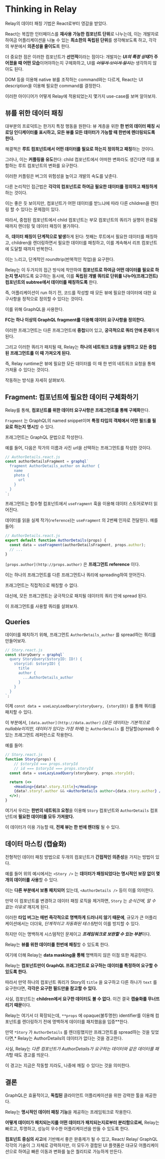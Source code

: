 # Thinking in Relay

Relay의 데이터 패칭 기법은 React로부터 영감을 받았다.

React는 복잡한 인터페이스를 **재사용 가능한 컴포넌트 단위**로 나누는데, 이는 개발자로 하여금 어플리케이션을 나눌 수 있는 **최소한의 독립된 단위**를 생각해보도록 하고, 각각의 부분에서 **의존성을 줄이도**록 한다.

더 중요한 점은 이러한 컴포넌트가 **선언적**이라는 점이다: 개발자는 ***UI의 특정 상태*가 주어졌을 때 어떤 모습**이어야하는지 구체화하고, UI를 ~~*어떻게 보이게 할지는*~~ 생각하지 않아도 된다.

DOM 등을 이용해 native 뷰를 조작하는 command와는 다르게, React는 UI description을 이용해 필요한 command를 결정한다.

이러한 아이디어가 어떻게 Relay에 적용되었는지 몇가지 use-case를 보며 알아보자.

## 뷰를 위한 데이터 패칭

대부분의 프로덕트는 한가지 특정 행동을 원한다: 뷰 계층을 위한 **한 번의 데이터 패칭 시 로딩 인디케이터를 표시하고, 모든 뷰를 모든 데이터가 가능할 때 한번에 렌더링되도록 한다.**

해결책은 **루트 컴포넌트에서 어떤 데이터를 필요로 하는지 정의하고 패칭**하는 것이다.

그러나, 이는 **커플링을 유도**한다: child 컴포넌트에서 어떠한 변화라도 생긴다면 이를 포함하는 루트 컴포넌트의 변화를 요구한다.

이러한 커플링은 버그의 위험성을 높이고 개발의 속도를 낮춘다.

다른 논리적인 접근법은 **각각의 컴포넌트로 하여금 필요한 데이터를 정의하고 패칭하게** 하는 것이다.

이는 좋은 듯 보이지만, 컴포넌트가 어떤 데이터를 받느냐에 따라 다른 children을 렌더링 할 수 있다는 문제점이 있다.

따라서, 중첩된 컴포넌트에서 child 컴포넌트는 부모 컴포넌트의 쿼리가 실행이 완료될 때까지 렌더링 및 데이터 패칭이 불가하다.

즉, **데이터 패칭이 단계적으로 발생**하게 된다: 첫째는 루트에서 필요한 데이터를 패칭하고, children을 렌더링하면서 필요한 데이터를 패칭하고, 이를 계속해서 리프 컴포넌트에 도달할 때까지 반복한다.

이는 느리고, 단계적인 roundtrip(반복적인 작업)을 요구한다. 

Relay는 이 두가지의 접근 방식에 착안하여 **컴포넌트로 하여금 어떤 데이터를 필요로 하는지 명시**하도록 요구하는 동시에, 이를 **독립된 개별 쿼리로 단위를 나누어(프래그먼트) 컴포넌트의 subtree에서 데이터를 패칭하도록** 한다.

즉, 어플리케이션이 run 하기 전, 코드를 작성할 때 모든 뷰에 필요한 데이터에 대한 요구사항을 정적으로 정의할 수 있다는 것이다.

이를 위해 GraphQL을 사용한다.

**FC는 하나 이상의 GraphQL fragment를 이용해 데이터 요구사항을 정의한다.**

이러한 프래그먼트는 다른 프래그먼트에 **중첩**되어 있고, **궁극적으로 쿼리 안에 존재**하게 된다.

그리고 이러한 쿼리가 패치될 때, Relay는 **하나의 네트워크 요청을 실행하고 모든 중첩된 프래그먼트를 이 때 가져오게 된다.**

즉, Relay runtime은 뷰에 필요한 모든 데이터를 이 때 한 번의 네트워크 요청을 통해 가져올 수 있다는 것이다.

작동하는 방식을 자세히 살펴보자.

## Fragment: 컴포넌트에 필요한 데이터 구체화하기

Relay를 통해, **컴포넌트를 위한 데이터 요구사항은 프래그먼트를 통해 구체화**한다.

`Fragment` 는 GraphQL의 named snippet이며 **특정 타입의 객체에서 어떤 필드를 필요로 하는지 명시**할 수 있다.

프래그먼트는 GraphQL 문법으로 작성한다.

예를 들어, 다음은 작가의 이름과 사진 url을 선택하는 프래그먼트를 작성한 것이다.

```jsx
// AuthorDetails.react.js
const authorDetailsFragment = graphql`
  fragment AuthorDetails_author on Author {
    name
    photo {
      url
    }
  }
`;
```

프래그먼트는 함수형 컴포넌트에서 `useFragment` 훅을 이용해 데이터 스토어로부터 읽어진다.

데이터를 읽을 실제 작가(`reference`)는 `useFragment` 의 2번째 인자로 전달된다. 예를 들어:

```jsx
// AuthorDetails.react.js
export default function AuthorDetails(props) {
  const data = useFragment(authorDetailsFragment, props.author);
  // ...
}
```

`[props.author](http://props.author)` 은 **프래그먼트 reference** 이다.

이는 하나의 프래그먼트를 다른 프래그먼트나 쿼리에 spreading하여 얻어진다.

프래그먼트는 직접적으로 패칭할 수 없다.

대신에, 모든 프래그먼트는 궁극적으로 패치될 데이터의 쿼리 안에 spread 된다.

이 프래그먼트를 사용할 쿼리를 살펴보자.

## Queries

데이터를 패치하기 위해, 프래그먼트 `AuthorDetails_author` 를 spread하는 쿼리를 만들어보자.

```jsx
// Story.react.js
const storyQuery = graphql`
  query StoryQuery($storyID: ID!) {
    story(id: $storyID) {
      title
      author {
        ...AuthorDetails_author
      }
    }
  }
`;
```

이제 `const data = useLazyLoadQuery(storyQuery, {storyID})` 를 통해 쿼리를 패치할 수 있다.

이 부분에서, `[data.author](http://data.author)` *(모든 데이터는 기본적으로 nullable이지만, 데이터가 있다는 가정 하에)* 는 `AuthorDetails` 를 전달할(spread) 수 있는 프래그먼트 레퍼런스로 작용한다.

예를 들어:

```jsx
// Story.react.js
function Story(props) {
	// $storyId === props.storyId
	// id === $storyId === props.storyId
  const data = useLazyLoadQuery(storyQuery, props.storyId);

  return (<>
    <Heading>{data?.story.title}</Heading>
    {data?.story?.author && <AuthorDetails author={data.story.author} />}
  </>);
}
```

여기서 우리는 **한번의 네트워크 요청**을 이용해 `Story` 컴포넌트와 `AuthorDetails` 컴포넌트에 **필요한 데이터를 모두 가져왔다.**

이 데이터가 이용 가능할 때, **전체 뷰는 한 번에 렌더링** 될 수 있다.

## 데이터 마스킹 (캡슐화)

전형적인 데이터 패칭 방법으로 두개의 컴포넌트가 **간접적인 의존성**을 가지는 방법이 있다.

예를 들어 위의 예시에서는 `<Story />` 는 **데이터가 패칭되었다는 명시적인 보장 없이 몇개의 데이터를 사용**할 수 있다.

이는 **다른 부분에서 보통 패치되어** 있는데, `<AuthorDetails />` 등이 이를 의미한다.

만약 이 컴포넌트를 변경하고 데이터 패칭 로직을 제거하면, `Story` 는 *순식간에, 알 수 없는 이유로* 깨지게 된다.

이러한 **타입 버그는 매번 즉각적으로 명백하게 드러나지 않기 때문에**, 규모가 큰 어플리케이션에서는 더더욱, *단계적이고 자동화된 테스팅*만이 이를 방지할 수 있다.

하지만 이는 명백하게 시스템적인 문제이고 ***프레임워크로 보완할 수 있는 부분***이다.

Relay는 **뷰를 위한 데이터를 한번에 패칭**할 수 있도록 한다.

여기에 더해 Relay는 **data masking을 통해** 명백하지 않은 이점 또한 제공한다.

Relay는 **컴포넌트만이 GraphQL 프래그먼트로 요구하는 데이터를 특정하여 요구할 수 있도록 한다.**

따라서 만약 하나의 컴포넌트 쿼리가 Story의 `title` 을 요구하고 다른 하나가 `text` 를 요구한다면, **각각은 요구한 필드만을 참고할 수 있다.**

사실, 컴포넌트는 **children에서 요구한 데이터도 볼 수 없다.** 이건 결국 **캡슐화를 무너뜨리기 때문**이다.

Relay는 여기서 더 확장되는데, `**props` 에 opaque(불투명한) identifier를 이용해 컴포넌트를 렌더링하기 전에 명백하게 데이터를 패치했음을 입증**한다.

만약 `*Story` 가 `AuthorDetails` 를 렌더링했지만 프래그먼트를 spread하는 것을 잊었다면,* Relay는 AuthorDetails의 데이터가 없다는 것을 경고한다.

사실, Relay는 *다른 컴포넌트가 AuthorDetails가 요구하는 데이터와 같은 데이터를 패치*할 때도 경고를 띄운다.

이 경고는 지금은 작동할 지라도, 나중에 깨질 수 있다는 것을 의미한다.

## 결론

GraphQL은 효율적이고, **독립된** 클라이언트 어플리케이션을 위한 강력한 툴을 제공한다.

Relay는 **명시적인 데이터 패칭 기능**을 제공하는 프레임워크로 작용한다.

**어떻게 데이터가 패치되는지를 어떤 데이터가 패치되는지로부터 분리함으로써,** Relay는 빠르고, 투명하고, 성능이 우수한 어플리케이션을 만들 수 있도록 한다.

**컴포넌트 중심의 사고**에 기반해서 좋은 완충제가 될 수 있고, React/ Relay/ GraphQL 각각의 기술이 그 자체로 강력하지만, 이 모두가 결합된 UI 플랫폼은 대규모 어플리케이션으로 하여금 빠른 이동과 변화를 높은 퀄리티로 가능하게 만든다.